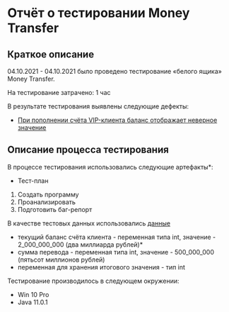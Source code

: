 # Отчёт о тестировании Money Transfer

## Краткое описание

04.10.2021 - 04.10.2021 было проведено тестирование «белого ящика» Money Transfer.

На тестирование затрачено: 1 час

В результате тестирования выявлены следующие дефекты:
* <a href=https://github.com/ShuvanshiN/Money-Transfer/issues/2#issue-1034210515>При пополнении счёта VIP-клиента баланс отображает неверное значение</a> 


## Описание процесса тестирования

В процессе тестирования использовались следующие артефакты*:
* Тест-план
1. Создать программу
2. Проанализировать 
3. Подготовить баг-репорт

В качестве тестовых данных использовались  <a href=https://github.com/netology-code/javaqa-homeworks/blob/master/intro/MERGED.md#задача-1---money-transfer:>данные</a> 
* текущий баланс счёта клиента - переменная типа int, значение - 2_000_000_000 (два миллиарда рублей)*
* сумма перевода - переменная типа int, значение - 500_000_000 (пятьсот миллионов рублей)
* переменная для хранения итогового значения - тип int


Тестирование производилось в следующем окружении:
* Win 10 Pro
* Java 11.0.1
